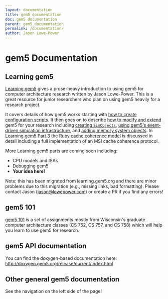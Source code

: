 ```yaml
---
layout: documentation
title: gem5 documentation
doc: gem5 documentation
parent: gem5_documentation
permalink: /documentation/
author: Jason Lowe-Power
---
```


# gem5 Documentation

## Learning gem5

[Learning gem5](learning_gem5/introduction/) gives a prose-heavy introduction to using gem5 for computer architecture research written by Jason Lowe-Power.
This is a great resource for junior researchers who plan on using gem5 heavily for a research project.

It covers details of how gem5 works starting with [how to create configuration scripts](learning_gem5/part1/simple_config).
It then goes on to describe [how to modify and extend](learning_gem5/part2/environment) gem5 for your research including [creating `SimObjects`](learning_gem5/part2/helloobject), [using gem5's event-driven simulation infrastructure](learning_gem5/part2/events), and [adding memory system objects](learning_gem5/part2/memoryobject).
In [Learning gem5 Part 3](learning_gem5/part3/MSIintro) the [Ruby cache coherence model](/documentation/general_docs/ruby) is discussed in detail including a full implementation of an MSI cache coherence protocol.

More Learning gem5 parts are coming soon including:
* CPU models and ISAs
* Debugging gem5
* **Your idea here!**

Note: this has been migrated from learning.gem5.org and there are minor problems due to this migration (e.g., missing links, bad formatting).
Please contact Jason (jason@lowepower.com) or create a PR if you find any errors!

## gem5 101

[gem5 101](learning_gem5/gem5_101) is a set of assignments mostly from Wisconsin's graduate computer architecture classes (CS 752, CS 757, and CS 758) which will help you learn to use gem5 for research.

## gem5 API documentation

You can find the doxygen-based documentation here: <http://doxygen.gem5.org/release/current/index.html>

## Other general gem5 documentation

See the navigation on the left side of the page!
